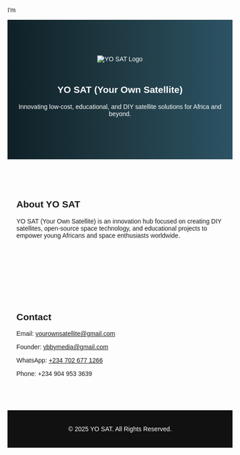 I'm<!DOCTYPE html>
<html lang="en">
<head>
  <meta charset="UTF-8">
  <meta name="viewport" content="width=device-width, initial-scale=1.0">
  <title>YO SAT - Your Own Satellite</title>
  <link href="https://cdn.jsdelivr.net/npm/bootstrap@5.3.0/dist/css/bootstrap.min.css" rel="stylesheet">
  <link href="https://cdnjs.cloudflare.com/ajax/libs/font-awesome/6.5.0/css/all.min.css" rel="stylesheet">
  <style>
    body { font-family: Arial, sans-serif; }
    .hero {
      background: linear-gradient(to right, #0f2027, #203a43, #2c5364);
      color: white;
      text-align: center;
      padding: 80px 20px;
    }
    .hero img {
      max-width: 180px;
      margin-bottom: 20px;
    }
    .social-icons a {
      margin: 0 10px;
      color: white;
      font-size: 1.5rem;
    }
    .section {
      padding: 60px 20px;
    }
    footer {
      background: #111;
      color: white;
      padding: 20px;
      text-align: center;
    }
  </style>
</head>
<body>

  <!-- Hero Section -->
  <section class="hero">
    <img src="logo.png" alt="YO SAT Logo"> <!-- Replace with your PNG -->
    <h1>YO SAT (Your Own Satellite)</h1>
    <p>Innovating low-cost, educational, and DIY satellite solutions for Africa and beyond.</p>
    <div class="social-icons">
      <a href="https://www.youtube.com/@yourownsatellite" target="_blank"><i class="fab fa-youtube"></i></a>
      <a href="https://t.me/+3PEyTs6GVN5hNjdk" target="_blank"><i class="fab fa-telegram"></i></a>
      <a href="https://vm.tiktok.com/ZSHGRb5x7bLBQ-Nlnpd/" target="_blank"><i class="fab fa-tiktok"></i></a>
      <a href="https://www.facebook.com/profile.php?id=61579752922555" target="_blank"><i class="fab fa-facebook"></i></a>
      <a href="https://www.instagram.com/yyourownsatellite" target="_blank"><i class="fab fa-instagram"></i></a>
      <a href="https://x.com/yo_sat" target="_blank"><i class="fab fa-x-twitter"></i></a>
    </div>
  </section>

  <!-- About Section -->
  <section class="section text-center">
    <div class="container">
      <h2>About YO SAT</h2>
      <p>
        YO SAT (Your Own Satellite) is an innovation hub focused on creating DIY satellites,
        open-source space technology, and educational projects to empower young Africans and space enthusiasts worldwide.
      </p>
    </div>
  </section>

  <!-- Contact Section -->
  <section class="section bg-light text-center">
    <div class="container">
      <h2>Contact</h2>
      <p>Email: <a href="mailto:yourownsatellite@gmail.com">yourownsatellite@gmail.com</a></p>
      <p>Founder: <a href="mailto:ybbymedia@gmail.com">ybbymedia@gmail.com</a></p>
      <p>WhatsApp: <a href="https://wa.me/2347026771266" target="_blank">+234 702 677 1266</a></p>
      <p>Phone: +234 904 953 3639</p>
    </div>
  </section>

  <!-- Footer -->
  <footer>
    <p>© 2025 YO SAT. All Rights Reserved.
